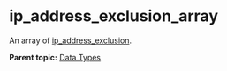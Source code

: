 # ip\_address\_exclusion\_array

An array of [ip\_address\_exclusion](r_ip_address_exclusion.md#).

**Parent topic:** [Data Types](../data_types/c_datatypes.md)


